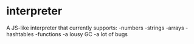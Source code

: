 # interpreter
A JS-like interpreter that currently supports:
-numbers
-strings
-arrays
-hashtables
-functions
-a lousy GC
-a lot of bugs
